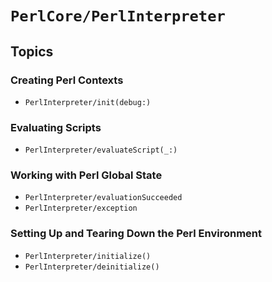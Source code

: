 # ``PerlCore/PerlInterpreter``

## Topics

### Creating Perl Contexts

- ``PerlInterpreter/init(debug:)``

### Evaluating Scripts

- ``PerlInterpreter/evaluateScript(_:)``

### Working with Perl Global State

- ``PerlInterpreter/evaluationSucceeded``
- ``PerlInterpreter/exception``

### Setting Up and Tearing Down the Perl Environment

- ``PerlInterpreter/initialize()``
- ``PerlInterpreter/deinitialize()``

